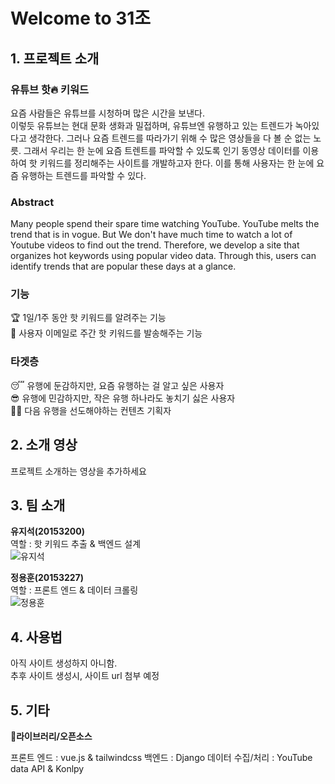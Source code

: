 # Welcome to 31조
## 1. 프로젝트 소개
### 유튜브 핫🔥 키워드
 
요즘 사람들은 유튜브를 시청하며 많은 시간을 보낸다.  
이렇듯 유튜브는 현대 문화 생화과 밀접하며, 유튜브엔 유행하고 있는 트렌드가 녹아있다고 생각한다. 그러나 요즘 트렌드를 따라가기 위해 수 많은 영상들을 다 볼 순 없는 노릇.
그래서 우리는 한 눈에 요즘 트렌트를 파악할 수 있도록 인기 동영상 데이터를 이용하여 핫 키워드를 정리해주는 사이트를 개발하고자 한다.
이를 통해 사용자는 한 눈에 요즘 유행하는 트렌드를 파악할 수 있다.
  
  
  
  
### Abstract  
Many people spend their spare time watching YouTube.
YouTube melts the trend that is in vogue.
But We don't have much time to watch a lot of Youtube videos to find out the trend.
Therefore, we develop a site that organizes hot keywords using popular video data.
Through this, users can identify trends that are popular these days at a glance.




### 기능

🏆 1일/1주 동안 핫 키워드를 알려주는 기능  
📮 사용자 이메일로 주간 핫 키워드를 발송해주는 기능



### 타겟층

😴 유행에 둔감하지만, 요즘 유행하는 걸 알고 싶은 사용자  
😎 유행에 민감하지만, 작은 유행 하나라도 놓치기 싫은 사용자  
👨‍🎤 다음 유행을 선도해야하는 컨텐츠 기획자




## 2. 소개 영상
프로젝트 소개하는 영상을 추가하세요



## 3. 팀 소개

**유지석(20153200)**  
역할 : 핫 키워드 추출 & 백엔드 설계  
![유지석](https://user-images.githubusercontent.com/36405155/113304556-1df7cf80-933d-11eb-8726-902e470df8ff.jpg)




**정용훈(20153227)**  
역할 : 프론트 엔드 & 데이터 크롤링  
![정용훈](https://user-images.githubusercontent.com/36405155/113304579-23551a00-933d-11eb-83a2-47815ca503d8.jpg)




## 4. 사용법 
아직 사이트 생성하지 아니함.  
추후 사이트 생성시, 사이트 url 첨부 예정



## 5. 기타

🔨**라이브러리/오픈소스**

프론트 엔드 : vue.js & tailwindcss
백엔드 : Django
데이터 수집/처리 : YouTube data API & Konlpy


